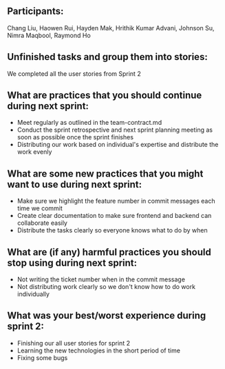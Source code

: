 ## Participants: 
Chang Liu, Haowen Rui, Hayden Mak, Hrithik Kumar Advani, Johnson Su, Nimra Maqbool, Raymond Ho

## Unfinished tasks and group them into stories: 
We completed all the user stories from Sprint 2

## What are practices that you should continue during next sprint:
- Meet regularly as outlined in the team-contract.md
- Conduct the sprint retrospective and next sprint planning meeting as soon as possible once the sprint finishes
- Distributing our work based on individual's expertise and distribute the work evenly

## What are some new practices that you might want to use during next sprint:
- Make sure we highlight the feature number in commit messages each time we commit
- Create clear documentation to make sure frontend and backend can collaborate easily
- Distribute the tasks clearly so everyone knows what to do by when

## What are (if any) harmful practices you should stop using during next sprint:
- Not writing the ticket number when in the commit message
- Not distributing work clearly so we don't know how to do work individually

## What was your best/worst experience during sprint 2:
- Finishing our all user stories for sprint 2
- Learning the new technologies in the short period of time
- Fixing some bugs
